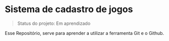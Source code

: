 # Sistema de cadastro de jogos #

>Status do projeto: Em aprendizado

Esse Repositório, serve para aprender a utilizar a ferramenta Git e o Github.